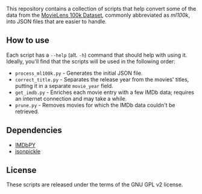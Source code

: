 This repository contains a collection of scripts that help convert some of the data from the [MovieLens 100k Dataset](https://grouplens.org/datasets/movielens/100k/), commonly abbreviated as _ml100k_, into JSON files that are easier to handle.

## How to use

Each script has a `--help` (alt. `-h`) command that should help with using it. Ideally, you'll find that the scripts will be used in the following order:

 - `process_ml100k.py` - Generates the initial JSON file.
 - `correct_title.py` - Separates the release year from the movies' titles, putting it in a separate `movie_year` field.
 - `get_imdb.py` - Enriches each movie entry with a few IMDb data; requires an internet connection and may take a while.
 - `prune.py` - Removes movies for which the IMDb data couldn't be retrieved.

## Dependencies

 - [IMDbPY](https://github.com/alberanid/imdbpy/)
 - [jsonpickle](https://github.com/jsonpickle/jsonpickle)

## License

These scripts are released under the terms of the GNU GPL v2 license.
